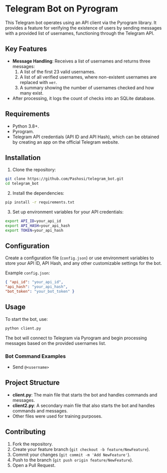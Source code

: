 # Telegram Bot on Pyrogram

This Telegram bot operates using an API client via the Pyrogram library. It provides a feature for verifying the existence of users by sending messages with a provided list of usernames, functioning through the Telegram API.

## Key Features

- **Message Handling**: Receives a list of usernames and returns three messages:
    1. A list of the first 23 valid usernames.
    2. A list of all verified usernames, where non-existent usernames are replaced with `нет`.
    3. A summary showing the number of usernames checked and how many exist.
- After processing, it logs the count of checks into an SQLite database.

## Requirements

- Python 3.8+.
- Pyrogram.
- Telegram API credentials (API ID and API Hash), which can be obtained by creating an app on the official Telegram website.

## Installation

1. Clone the repository:
  
```bash
git clone https://github.com/Pashosi/telegram_bot.git 
cd telegram_bot
```


2. Install the dependencies:
```bash
pip install -r requirements.txt
```
3. Set up environment variables for your API credentials:
```bash
export API_ID=your_api_id 
export API_HASH=your_api_hash
export TOKEN=your_api_hash
```

## Configuration

Create a configuration file (`config.json`) or use environment variables to store your API ID, API Hash, and any other customizable settings for the bot.

Example `config.json`:

 ```json
{ "api_id": "your_api_id", 
 "api_hash": "your_api_hash",
 "bot_token": "your_bot_token" }
```
## Usage

To start the bot, use:

```bash
python client.py
```
The bot will connect to Telegram via Pyrogram and begin processing messages based on the provided usernames list.

### Bot Command Examples

- Send `@<username>`
## Project Structure

- **client.py**: The main file that starts the bot and handles commands and messages.
- **client2.py**: A secondary main file that also starts the bot and handles commands and messages.
- Other files were used for training purposes.

## Contributing

1. Fork the repository.
2. Create your feature branch (`git checkout -b feature/NewFeature`).
3. Commit your changes (`git commit -m 'Add NewFeature'`).
4. Push to the branch (`git push origin feature/NewFeature`).
5. Open a Pull Request.
